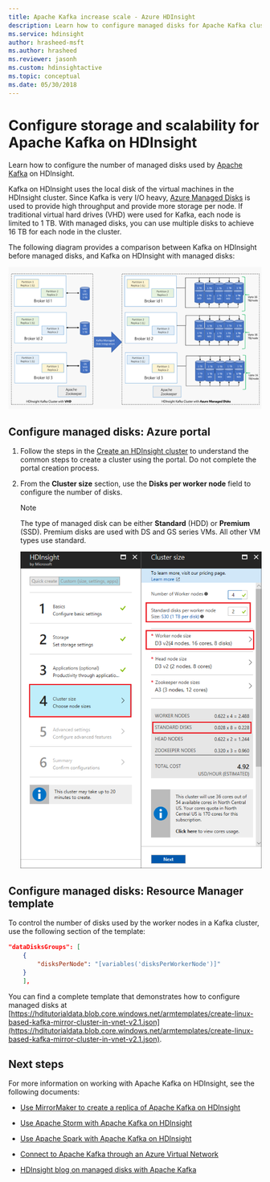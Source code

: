 ```yaml
---
title: Apache Kafka increase scale - Azure HDInsight 
description: Learn how to configure managed disks for Apache Kafka cluster on Azure HDInsight to increase scalability.
ms.service: hdinsight
author: hrasheed-msft
ms.author: hrasheed
ms.reviewer: jasonh
ms.custom: hdinsightactive
ms.topic: conceptual
ms.date: 05/30/2018
---
```


# Configure storage and scalability for Apache Kafka on HDInsight

Learn how to configure the number of managed disks used by [Apache Kafka](https://kafka.apache.org/) on HDInsight.

Kafka on HDInsight uses the local disk of the virtual machines in the HDInsight cluster. Since Kafka is very I/O heavy, [Azure Managed Disks](../../virtual-machines/windows/managed-disks-overview.md) is used to provide high throughput and provide more storage per node. If traditional virtual hard drives (VHD) were used for Kafka, each node is limited to 1 TB. With managed disks, you can use multiple disks to achieve 16 TB for each node in the cluster.

The following diagram provides a comparison between Kafka on HDInsight before managed disks, and Kafka on HDInsight with managed disks:

![Diagram showing Kafka on HDInsight using a single vhd per vm vs. multiple managed disks per vm](./media/apache-kafka-scalability/kafka-with-managed-disks-architecture.png)

## Configure managed disks: Azure portal

1. Follow the steps in the [Create an HDInsight cluster](../hdinsight-hadoop-create-linux-clusters-portal.md) to understand the common steps to create a cluster using the portal. Do not complete the portal creation process.

2. From the __Cluster size__ section, use the __Disks per worker node__ field to configure the number of disks.

    > [!NOTE]  
    > The type of managed disk can be either __Standard__ (HDD) or __Premium__ (SSD). Premium disks are used with DS and GS series VMs. All other VM types use standard.

    ![Image of the cluster size section with the disks per worker node highlighted](./media/apache-kafka-scalability/set-managed-disks-portal.png)

## Configure managed disks: Resource Manager template

To control the number of disks used by the worker nodes in a Kafka cluster, use the following section of the template:

```json
"dataDisksGroups": [
    {
        "disksPerNode": "[variables('disksPerWorkerNode')]"
    }
    ],
```

You can find a complete template that demonstrates how to configure managed disks at [https://hditutorialdata.blob.core.windows.net/armtemplates/create-linux-based-kafka-mirror-cluster-in-vnet-v2.1.json](https://hditutorialdata.blob.core.windows.net/armtemplates/create-linux-based-kafka-mirror-cluster-in-vnet-v2.1.json).

## Next steps

For more information on working with Apache Kafka on HDInsight, see the following documents:

* [Use MirrorMaker to create a replica of Apache Kafka on HDInsight](apache-kafka-mirroring.md)
* [Use Apache Storm with Apache Kafka on HDInsight](../hdinsight-apache-storm-with-kafka.md)
* [Use Apache Spark with Apache Kafka on HDInsight](../hdinsight-apache-spark-with-kafka.md)
* [Connect to Apache Kafka through an Azure Virtual Network](apache-kafka-connect-vpn-gateway.md)

* [HDInsight blog on managed disks with Apache Kafka](https://azure.microsoft.com/blog/announcing-public-preview-of-apache-kafka-on-hdinsight-with-azure-managed-disks/)
